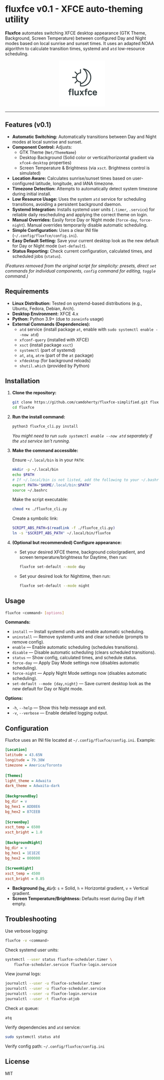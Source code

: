 # fluxfce v0.1 - XFCE auto-theming utility

**Fluxfce** automates switching XFCE desktop appearance (GTK Theme, Background, Screen Temperature) between configured Day and Night modes based on local sunrise and sunset times. It uses an adapted NOAA algorithm to calculate transition times, systemd and `atd` low-resource scheduling.

<p align="center">
  <img src="logo.png" alt="fluxfce Logo Placeholder" width="150">
</p>

---

## Features (v0.1)

- **Automatic Switching:** Automatically transitions between Day and Night modes at local sunrise and sunset. 
- **Component Control:** Adjusts:
  - GTK Theme (`Net/ThemeName`)
  - Desktop Background (Solid color or vertical/horizontal gradient via `xfce4-desktop` properties)
  - Screen Temperature & Brightness (via `xsct`. Brightness control is simulated)
- **Location Aware:** Calculates sunrise/sunset times based on user-configured latitude, longitude, and IANA timezone.
- **Timezone Detection:** Attempts to automatically detect system timezone during initial install.
- **Low Resource Usage:** Uses the system `atd` service for scheduling transitions, avoiding a persistent background daemon.
- **Systemd Integration:** Installs systemd user units (`.timer`, `.service`) for reliable daily rescheduling and applying the correct theme on login.
- **Manual Overrides:** Easily force Day or Night mode (`force-day`, `force-night`). Manual overrides temporarily disable automatic scheduling.
- **Simple Configuration:** Uses a clear INI file (`~/.config/fluxfce/config.ini`).
- **Easy Default Setting:** Save your current desktop look as the new default for Day or Night mode (`set-default`).
- **Status Reporting:** Check current configuration, calculated times, and scheduled jobs (`status`).

*(Features removed from the original script for simplicity: presets, direct `set` commands for individual components, `config` command for editing, `toggle` command.)*

## Requirements

- **Linux Distribution:** Tested on systemd-based distributions (e.g., Ubuntu, Fedora, Debian, Arch).
- **Desktop Environment:** XFCE 4.x
- **Python:** Python 3.9+ (due to `zoneinfo` usage)
- **External Commands (Dependencies):**
  - `atd` service (install package `at`, enable with `sudo systemctl enable --now atd`)
  - `xfconf-query` (installed with XFCE)
  - `xsct` (install package `xsct`)
  - `systemctl` (part of systemd)
  - `at`, `atq`, `atrm` (part of the `at` package)
  - `xfdesktop` (for background reloads)
  - `shutil.which` (provided by Python)

## Installation

1. **Clone the repository:**
   ```bash
   git clone https://github.com/camdoherty/fluxfce-simplified.git fluxfce
   cd fluxfce
   ```
2. **Run the install command:**
   ```bash
   python3 fluxfce_cli.py install
   ```
   _You might need to run `sudo systemctl enable --now atd` separately if the `atd` service isn't running._

3. **Make the command accessible:**

   Ensure `~/.local/bin` is in your `PATH`:
   ```bash
   mkdir -p ~/.local/bin
   echo $PATH
   # If ~/.local/bin is not listed, add the following to your ~/.bashrc or ~/.zshrc:
   export PATH="$HOME/.local/bin:$PATH"
   source ~/.bashrc
   ```

   Make the script executable:
   ```bash
   chmod +x ./fluxfce_cli.py
   ```

   Create a symbolic link:
   ```bash
   SCRIPT_ABS_PATH=$(readlink -f ./fluxfce_cli.py)
   ln -s "$SCRIPT_ABS_PATH" ~/.local/bin/fluxfce
   ```

4. **(Optional but recommended) Configure appearance:**

   - Set your desired XFCE theme, background color/gradient, and screen temperature/brightness for Daytime, then run:
     ```bash
     fluxfce set-default --mode day
     ```
   - Set your desired look for Nighttime, then run:
     ```bash
     fluxfce set-default --mode night
     ```

## Usage

```bash
fluxfce <command> [options]
```

**Commands:**
- `install` — Install systemd units and enable automatic scheduling.
- `uninstall` — Remove systemd units and clear schedule (prompts to remove config).
- `enable` — Enable automatic scheduling (schedules transitions).
- `disable` — Disable automatic scheduling (clears scheduled transitions).
- `status` — Show config, calculated times, and schedule status.
- `force-day` — Apply Day Mode settings now (disables automatic scheduling).
- `force-night` — Apply Night Mode settings now (disables automatic scheduling).
- `set-default --mode {day,night}` — Save current desktop look as the new default for Day or Night mode.

**Options:**
- `-h`, `--help` — Show this help message and exit.
- `-v`, `--verbose` — Enable detailed logging output.

## Configuration

Fluxfce uses an INI file located at `~/.config/fluxfce/config.ini`. Example:

```ini
[Location]
latitude = 43.65N
longitude = 79.38W
timezone = America/Toronto

[Themes]
light_theme = Adwaita
dark_theme = Adwaita-dark

[BackgroundDay]
bg_dir = v
bg_hex1 = ADD8E6
bg_hex2 = 87CEEB

[ScreenDay]
xsct_temp = 6500
xsct_bright = 1.0

[BackgroundNight]
bg_dir = v
bg_hex1 = 1E1E2E
bg_hex2 = 000000

[ScreenNight]
xsct_temp = 4500
xsct_bright = 0.85
```

- **Background (`bg_dir`):** `s` = Solid, `h` = Horizontal gradient, `v` = Vertical gradient.
- **Screen Temperature/Brightness:** Defaults reset during Day if left empty.

## Troubleshooting

Use verbose logging:
```bash
fluxfce -v <command>
```

Check systemd user units:
```bash
systemctl --user status fluxfce-scheduler.timer \
    fluxfce-scheduler.service fluxfce-login.service
```

View journal logs:
```bash
journalctl --user -u fluxfce-scheduler.timer
journalctl --user -u fluxfce-scheduler.service
journalctl --user -u fluxfce-login.service
journalctl --user -t fluxfce-atjob
```

Check `at` queue:
```bash
atq
```

Verify dependencies and `atd` service:
```bash
sudo systemctl status atd
```

Verify config path: `~/.config/fluxfce/config.ini`


## License

MIT
